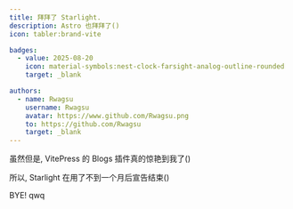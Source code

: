 ```yaml
---
title: 拜拜了 Starlight.
description: Astro 也拜拜了()
icon: tabler:brand-vite

badges:
  - value: 2025-08-20
    icon: material-symbols:nest-clock-farsight-analog-outline-rounded
    target: _blank

authors:
  - name: Rwagsu
    username: Rwagsu
    avatar: https://www.github.com/Rwagsu.png
    to: https://github.com/Rwagsu
    target: _blank
---
```


虽然但是, VitePress 的 Blogs 插件真的惊艳到我了()

所以, Starlight 在用了不到一个月后宣告结束()

BYE! qwq